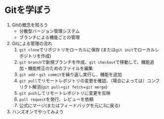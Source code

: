 # Gitを学ぼう

1. Gitの概念を知ろう
    - 分散型バージョン管理システム
    - ブランチによる機能ごとの管理
2. Gitによる管理の流れ
    1. `git clone`でリポジトリをローカルに保存 (または`git init`でローカルレポジトリを作成)
    2. `git branch`で新規ブランチを作成、`git checkout`で移動して、機能追加・機能修正のためのファイルを編集
    3. `git add`・`git commit`を繰り返し実行し、機能を追加
    4. `git pull`でリモートレポジトリの変更を確認、（場合によっては）コンフリクト解消(`git pull`=`git fetch`+`git merge`)
    5. `git push`してリモートレポジトリに変更を反映
    6. `pull request`を発行、レビューを依頼
    7. 公式にマージ(またはフィードバックを元に3に戻る)
3. ハンズオンでやってみよう